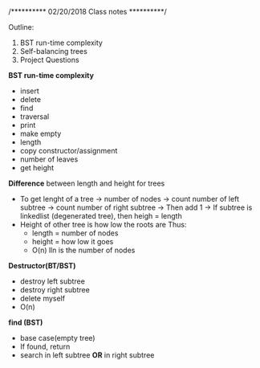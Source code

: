 /**********
02/20/2018
Class notes
**********/


Outline:
1. BST run-time complexity
2. Self-balancing trees
3. Project Questions



**BST run-time complexity**
- insert
- delete
- find
- traversal
- print
- make empty
- length
- copy constructor/assignment
- number of leaves
- get height

**Difference** between length and height for trees 
- To get lenght of a tree -> number of nodes
    -> count number of left subtree
    -> count number of right subtree
    -> Then add 1
    -> If subtree is linkedlist (degenerated tree), then heigh = length
- Height of other tree is how low the roots are
Thus:
    - length = number of nodes
    - height = how low it goes
    - O(n) lln is the number of nodes 

**Destructor(BT/BST)**
- destroy left subtree
- destroy right subtree
- delete myself
- O(n)

**find (BST)**
- base case(empty tree)
- If found, return
- search in left subtree **OR** in right subtree 